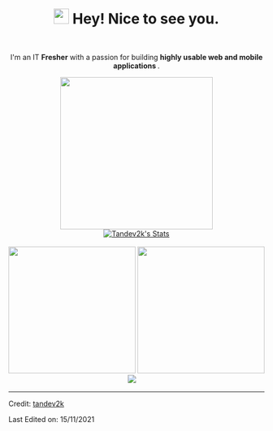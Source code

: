 <div align="center">
<h1><img src="https://emojis.slackmojis.com/emojis/images/1531849430/4246/blob-sunglasses.gif?1531849430" width="30"/> Hey! Nice to see you.</h1>

<br>

<p> I'm an IT <strong>Fresher</strong> with a passion for building <strong>highly usable web and mobile applications </strong>.</p>

<img src="https://res.cloudinary.com/dmtopd6ps/image/upload/v1636939773/DSC_7377_tan_zvbqzk.jpg" width="300px">

<br>
  <a href="https://github.com/tandev2k" class="rich-diff-level-one">
    <img src="https://github-readme-stats.vercel.app/api?username=tandev2k&icon_color=586069&text_color=586069&bg_color=fff&line_height=30&hide_title=true&title_color=0366d6" alt="Tandev2k's Stats" >
  </a>
<br>
<br>
  <img src="https://res.cloudinary.com/dmtopd6ps/image/upload/c_scale,w_250/v1636940297/quiz_result_r92_dao0fz.gif" width="250x"/>
  <img src="https://res.cloudinary.com/dmtopd6ps/image/upload/c_scale,w_250/v1636941420/a_txsscl.gif" width="250px"/>
  <img src="https://res.cloudinary.com/dmtopd6ps/image/upload/c_scale,h_140/v1636941587/13662be7764f37ce59f35f3d3f71f9a1_ftnunc.gif" />
  &emsp;
<br>
</div>

------

Credit: [tandev2k](https://github.com/tandev2k)

Last Edited on: 15/11/2021
